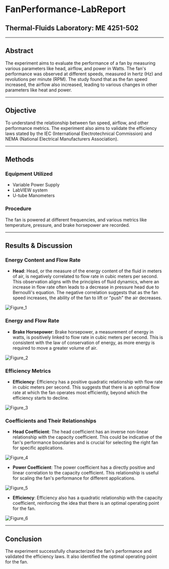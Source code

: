 # FanPerformance-LabReport

## Thermal-Fluids Laboratory: ME 4251-502

---

## Abstract

The experiment aims to evaluate the performance of a fan by measuring various parameters like head, airflow, and power in Watts. The fan's performance was observed at different speeds, measured in hertz (Hz) and revolutions per minute (RPM). The study found that as the fan speed increased, the airflow also increased, leading to various changes in other parameters like heat and power.

---

## Objective

To understand the relationship between fan speed, airflow, and other performance metrics. The experiment also aims to validate the efficiency laws stated by the IEC (International Electrotechnical Commission) and NEMA (National Electrical Manufacturers Association).

---

## Methods

### Equipment Utilized
- Variable Power Supply
- LabVIEW system
- U-tube Manometers

### Procedure
The fan is powered at different frequencies, and various metrics like temperature, pressure, and brake horsepower are recorded.

---

## Results & Discussion

### Energy Content and Flow Rate

- **Head**: Head, or the measure of the energy content of the fluid in meters of air, is negatively correlated to flow rate in cubic meters per second. This observation aligns with the principles of fluid dynamics, where an increase in flow rate often leads to a decrease in pressure head due to Bernoulli's equation. The negative correlation suggests that as the fan speed increases, the ability of the fan to lift or "push" the air decreases.
  
![Figure_1](https://github.com/sergiicodes/FanPerformance-LabReport/assets/79073281/d41d6a62-4889-428f-af14-4c56975d701f)

### Energy and Flow Rate

- **Brake Horsepower**: Brake horsepower, a measurement of energy in watts, is positively linked to flow rate in cubic meters per second. This is consistent with the law of conservation of energy, as more energy is required to move a greater volume of air.
  
![Figure_2](https://github.com/sergiicodes/FanPerformance-LabReport/assets/79073281/77c62eb1-99c5-44c1-9017-42c4a6b9f490)

### Efficiency Metrics

- **Efficiency**: Efficiency has a positive quadratic relationship with flow rate in cubic meters per second. This suggests that there is an optimal flow rate at which the fan operates most efficiently, beyond which the efficiency starts to decline.
  
![Figure_3](https://github.com/sergiicodes/FanPerformance-LabReport/assets/79073281/ea5286d1-b37e-4817-9036-d50a4aef7787)

### Coefficients and Their Relationships

- **Head Coefficient**: The head coefficient has an inverse non-linear relationship with the capacity coefficient. This could be indicative of the fan's performance boundaries and is crucial for selecting the right fan for specific applications.
  
![Figure_4](https://github.com/sergiicodes/FanPerformance-LabReport/assets/79073281/d0b2b6fb-6cd6-4d41-876f-73cb0d4fd7bb)

- **Power Coefficient**: The power coefficient has a directly positive and linear correlation to the capacity coefficient. This relationship is useful for scaling the fan's performance for different applications.

![Figure_5](https://github.com/sergiicodes/FanPerformance-LabReport/assets/79073281/36a52f7a-6713-4419-9639-cabce5cecb18)

- **Efficiency**: Efficiency also has a quadratic relationship with the capacity coefficient, reinforcing the idea that there is an optimal operating point for the fan.

![Figure_6](https://github.com/sergiicodes/FanPerformance-LabReport/assets/79073281/99036d4b-ff80-4790-ad05-ebb908d2b1d7)

---

## Conclusion

The experiment successfully characterized the fan's performance and validated the efficiency laws. It also identified the optimal operating point for the fan.
